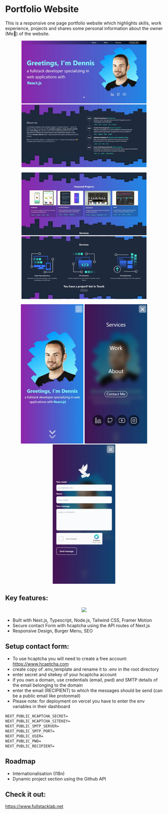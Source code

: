 # Portfolio Website

This is a responsive one page portfolio website which highlights skills, work experience, projects and shares some personal information about the owner (Me👋) of the website.

<p align="center">
    <img src="public/images/portfolio_p1.webp" alt="Hero" width="400">
    <img src="public/images/portfolio_p2.webp" alt="AboutMe" width="400">
</p>
<p align="center">
    <img src="public/images/portfolio_p3.webp" alt="Projects" width="400">
    <img src="public/images/portfolio_p4.webp" alt="Services" width="400">
</p>
<p align="center">
    <img src="public/images/portfolio_mp1.webp" alt="Hero Mobile" width="200">
    <img src="public/images/portfolio_mp2.webp" alt="Menu Mobile" width="200">
    <img src="public/images/portfolio_mp3.webp" alt="Contact Mobile" width="200">
</p>

## Key features:

<p align="center">
  <a href="https://skillicons.dev">
    <img src="https://skillicons.dev/icons?i=next,typescript,tailwind,nodejs" />
  </a>
</p>

- Built with Next.js, Typescript, Node.js, Tailwind CSS, Framer Motion
- Secure contact Form with hcaptcha using the API routes of Next.js
- Responsive Design, Burger Menu, SEO

## Setup contact form:
- To use hcaptcha you will need to create a free account:
https://www.hcaptcha.com
- create copy of .env_template and rename it to .env in the root directory
- enter secret and sitekey of your hcaptcha account
- if you own a domain, use credentials (email, pwd) and SMTP details of the email belonging to the domain
- enter the email (RECIPIENT) to which the messages should be send (can be a public email like protonmail)
- Please note: for deployment on vercel you have to enter the env variables in their dashboard
```
NEXT_PUBLIC_HCAPTCHA_SECRET=
NEXT_PUBLIC_HCAPTCHA_SITEKEY=
NEXT_PUBLIC_SMTP_SERVER=
NEXT_PUBLIC_SMTP_PORT=
NEXT_PUBLIC_USER=
NEXT_PUBLIC_PWD=
NEXT_PUBLIC_RECIPIENT=
```

## Roadmap
- Internationalisation (I18n)
- Dynamic project section using the Github API


## Check it out:
https://www.fullstacklab.net